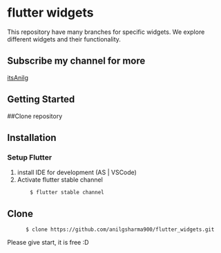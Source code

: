 # flutter widgets

This repository have many branches for specific widgets. We explore different widgets and their
functionality.

## Subscribe my channel for more

[itsAnilg](https://www.youtube.com/@itsanilgg)

## Getting Started

##Clone repository

## Installation

### Setup Flutter

1. install IDE for development (AS | VSCode)
2. Activate flutter stable channel
    ```shell script
        $ flutter stable channel
   ``` 

## Clone

   ```shell script
         $ clone https://github.com/anilgsharma900/flutter_widgets.git
   ```

Please give start, it is free :D




   
   



